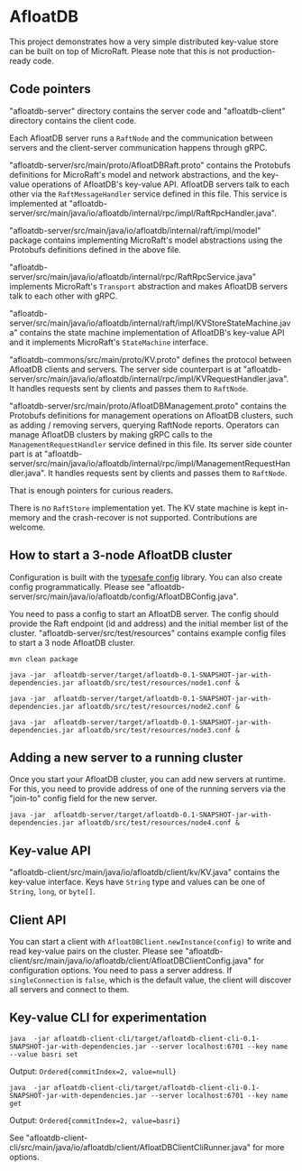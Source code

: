 
# AfloatDB

This project demonstrates how a very simple distributed key-value store can
be built on top of MicroRaft. Please note that this is not production-ready
code.

## Code pointers

"afloatdb-server" directory contains the server code and "afloatdb-client"
directory contains the client code.

Each AfloatDB server runs a `RaftNode` and the communication between servers
and the client-server communication happens through gRPC.

"afloatdb-server/src/main/proto/AfloatDBRaft.proto" contains the Protobufs definitions
for MicroRaft's model and network abstractions, and the key-value operations of
AfloatDB's key-value API. AfloatDB servers talk to each other via
the `RaftMessageHandler` service defined in this file. This service is
implemented at "afloatdb-server/src/main/java/io/afloatdb/internal/rpc/impl/RaftRpcHandler.java".

"afloatdb-server/src/main/java/io/afloatdb/internal/raft/impl/model" package contains
implementing MicroRaft's model abstractions using the Protobufs definitions
defined in the above file.

"afloatdb-server/src/main/java/io/afloatdb/internal/rpc/RaftRpcService.java" implements
MicroRaft's `Transport` abstraction and makes AfloatDB servers talk to each
other with gRPC.

"afloatdb-server/src/main/java/io/afloatdb/internal/raft/impl/KVStoreStateMachine.java"
contains the state machine implementation of AfloatDB's key-value API and it
implements MicroRaft's `StateMachine` interface.

"afloatdb-commons/src/main/proto/KV.proto" defines the protocol between
AfloatDB clients and servers. The server side counterpart is at
"afloatdb-server/src/main/java/io/afloatdb/internal/rpc/impl/KVRequestHandler.java".
It handles requests sent by clients and passes them to `RaftNode`.

"afloatdb-server/src/main/proto/AfloatDBManagement.proto" contains the Protobufs
definitions for management operations on AfloatDB clusters, such as
adding / removing servers, querying RaftNode reports. Operators can manage
AfloatDB clusters by making gRPC calls to the `ManagementRequestHandler`
service defined in this file. Its server side counter part is at
"afloatdb-server/src/main/java/io/afloatdb/internal/rpc/impl/ManagementRequestHandler.java".
It handles requests sent by clients and passes them to `RaftNode`.

That is enough pointers for curious readers.

There is no `RaftStore` implementation yet. The KV state machine is kept in-memory
and the crash-recover is not supported. Contributions are welcome.

## How to start a 3-node AfloatDB cluster

Configuration is built with the [typesafe config](https://github.com/lightbend/config)
library. You can also create config programmatically. Please see
"afloatdb-server/src/main/java/io/afloatdb/config/AfloatDBConfig.java".

You need to pass a config to start an AfloatDB server. The config should
provide the Raft endpoint (id and address) and the initial member list of
the cluster. "afloatdb-server/src/test/resources" contains example config files to
start a 3 node AfloatDB cluster.

`mvn clean package`

`java -jar  afloatdb-server/target/afloatdb-0.1-SNAPSHOT-jar-with-dependencies.jar afloatdb/src/test/resources/node1.conf &`

`java -jar  afloatdb-server/target/afloatdb-0.1-SNAPSHOT-jar-with-dependencies.jar afloatdb/src/test/resources/node2.conf &`

`java -jar  afloatdb-server/target/afloatdb-0.1-SNAPSHOT-jar-with-dependencies.jar afloatdb/src/test/resources/node3.conf &`

## Adding a new server to a running cluster

Once you start your AfloatDB cluster, you can add new servers at runtime.
For this, you need to provide address of one of the running servers via
the "join-to" config field for the new server.

`java -jar  afloatdb-server/target/afloatdb-0.1-SNAPSHOT-jar-with-dependencies.jar afloatdb/src/test/resources/node4.conf &`

## Key-value API

"afloatdb-client/src/main/java/io/afloatdb/client/kv/KV.java" contains the
key-value interface. Keys have `String` type and values can be one of `String`,
`long`, or `byte[]`.

## Client API

You can start a client with `AfloatDBClient.newInstance(config)` to
write and read key-value pairs on the cluster. Please see 
"afloatdb-client/src/main/java/io/afloatdb/client/AfloatDBClientConfig.java"
for configuration options. You need to pass a server address. 
If `singleConnection` is `false`, which is the default value, the client will
discover all servers and connect to them.

## Key-value CLI for experimentation

`java  -jar afloatdb-client-cli/target/afloatdb-client-cli-0.1-SNAPSHOT-jar-with-dependencies.jar --server localhost:6701 --key name --value basri set`

Output: `Ordered{commitIndex=2, value=null}`

`java  -jar afloatdb-client-cli/target/afloatdb-client-cli-0.1-SNAPSHOT-jar-with-dependencies.jar --server localhost:6701 --key name get`

Output: `Ordered{commitIndex=2, value=basri}`

See "afloatdb-client-cli/src/main/java/io/afloatdb/client/AfloatDBClientCliRunner.java" for more options.
